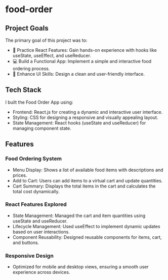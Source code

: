 # food-order
## Project Goals
The primary goal of this project was to:
- 🍔 Practice React Features: Gain hands-on experience with hooks like useState, useEffect, and useReducer.
- 💻 Build a Functional App: Implement a simple and interactive food ordering process.
- 🎨 Enhance UI Skills: Design a clean and user-friendly interface.

## Tech Stack
I built the Food Order App using:
- Frontend: React.js for creating a dynamic and interactive user interface.
- Styling: CSS for designing a responsive and visually appealing layout.
- State Management: React hooks (useState and useReducer) for managing component state.

## Features
### Food Ordering System
- Menu Display: Shows a list of available food items with descriptions and prices.
- Add to Cart: Users can add items to a virtual cart and update quantities.
- Cart Summary: Displays the total items in the cart and calculates the total cost dynamically.

### React Features Explored
- State Management: Managed the cart and item quantities using useState and useReducer.
- Lifecycle Management: Used useEffect to implement dynamic updates based on user interactions.
- Component Reusability: Designed reusable components for items, cart, and buttons.

### Responsive Design
- Optimized for mobile and desktop views, ensuring a smooth user experience across devices.
